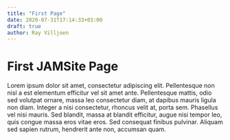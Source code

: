 ```yaml
---
title: "First Page"
date: 2020-07-31T17:14:33+03:00
draft: true
author: Ray Villjoen
---
```


# First JAMSite Page

Lorem ipsum dolor sit amet, consectetur adipiscing elit. Pellentesque non nisl a est elementum efficitur vel sit amet ante. Pellentesque mattis, odio sed volutpat ornare, massa leo consectetur diam, at dapibus mauris ligula non diam. Integer a nisi consectetur, rhoncus velit at, porta sem. Phasellus vel nisi mauris. Sed blandit, massa at blandit efficitur, augue nisi tempor leo, quis congue massa eros vitae eros. Sed consequat finibus pulvinar. Aliquam sed sapien rutrum, hendrerit ante non, accumsan quam.
